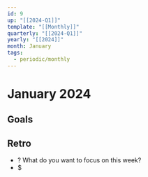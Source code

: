 ```yaml
---
id: 9
up: "[[2024-Q1]]"
template: "[[Monthly]]"
quarterly: "[[2024-Q1]]"
yearly: "[[2024]]"
month: January
tags:
  - periodic/monthly
---
```


# January 2024

## Goals


## Retro

- ? What do you want to focus on this week?
- $ 
